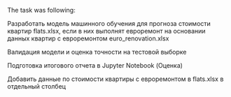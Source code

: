 The task was following:

Разработать модель машинного обучения для прогноза стоимости квартир flats.xlsx, если в них выполнят евроремонт на основании данных квартир с евроремонтом euro_renovation.xlsx

Валидация модели и оценка точности на тестовой выборке 

Подготовка итогового отчета в Jupyter Notebook (Оценка)

Добавить данные по стоимости квартиры с евроремонтом в flats.xlsx в отдельный столбец
